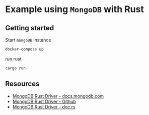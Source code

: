 # Example using `MongoDB` with Rust

## Getting started

Start `mongoDB` instance

```bash
docker-compose up
```

run rust
```bash
cargo run
```


## Resources 

* [MongoDB Rust Driver - docs.mongodb.com](https://docs.mongodb.com/drivers/rust/)
* [MongoDB Rust Driver - Github](https://github.com/mongodb/mongo-rust-driver#example-usage)
* [MongoDB Rust Driver - doc.rs](https://docs.rs/mongodb/2.0.1/mongodb/)